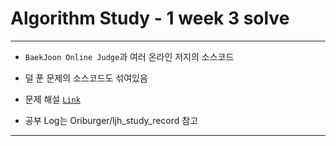 # Algorithm Study - 1 week 3 solve
---
- `BaekJoon Online Judge`과 여러 온라인 저지의 소스코드

- 덜 푼 문제의 소스코드도 섞여있음

- 문제 해설 [`Link`](https://blog.naver.com/uss425)

- 공부 Log는  Oriburger/ljh_study_record 참고
---

